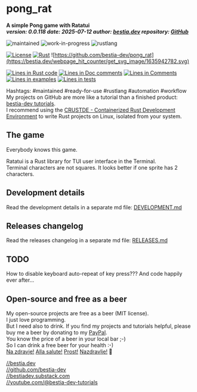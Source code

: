 <!-- markdownlint-disable MD041 -->
[//]: # (auto_md_to_doc_comments segment start A)

# pong_rat

[//]: # (auto_cargo_toml_to_md start)

**A simple Pong game with Ratatui**  
***version: 0.0.118 date: 2025-07-12 author: [bestia.dev](https://bestia.dev) repository: [GitHub](https://github.com/bestia-dev/pong_rat)***

 ![maintained](https://img.shields.io/badge/maintained-green)
 ![work-in-progress](https://img.shields.io/badge/work_in_progress-yellow)
 ![rustlang](https://img.shields.io/badge/rustlang-orange)

[//]: # (auto_cargo_toml_to_md end)

  [![License](https://img.shields.io/badge/license-MIT-blue.svg)](https://github.com/bestia-dev/pong_rat/blob/main/LICENSE)
  [![Rust](https://github.com/bestia-dev/pong_rat/workflows/rust_fmt_auto_build_test/badge.svg)](https://github.com/bestia-dev/pong_rat/)
  ![https://github.com/bestia-dev/pong_rat](https://bestia.dev/webpage_hit_counter/get_svg_image/1635942782.svg)

[//]: # (auto_lines_of_code start)
[![Lines in Rust code](https://img.shields.io/badge/Lines_in_Rust-365-green.svg)](https://github.com/bestia-dev/pong_rat/)
[![Lines in Doc comments](https://img.shields.io/badge/Lines_in_Doc_comments-6-blue.svg)](https://github.com/bestia-dev/pong_rat/)
[![Lines in Comments](https://img.shields.io/badge/Lines_in_comments-24-purple.svg)](https://github.com/bestia-dev/pong_rat/)
[![Lines in examples](https://img.shields.io/badge/Lines_in_examples-0-yellow.svg)](https://github.com/bestia-dev/pong_rat/)
[![Lines in tests](https://img.shields.io/badge/Lines_in_tests-0-orange.svg)](https://github.com/bestia-dev/pong_rat/)

[//]: # (auto_lines_of_code end)

Hashtags: #maintained #ready-for-use #rustlang #automation #workflow  
My projects on GitHub are more like a tutorial than a finished product: [bestia-dev tutorials](https://github.com/bestia-dev/tutorials_rust_wasm).  
I recommend using the [CRUSTDE - Containerized Rust Development Environment](https://github.com/CRUSTDE-ContainerizedRustDevEnv/crustde_cnt_img_pod) to write Rust projects on Linux, isolated from your system.  

## The game

Everybody knows this game.

Ratatui is a Rust library for TUI user interface in the Terminal.  
Terminal characters are not squares. It looks better if one sprite has 2 characters.

## Development details

Read the development details in a separate md file:
[DEVELOPMENT.md](DEVELOPMENT.md)

## Releases changelog

Read the releases changelog in a separate md file:
[RELEASES.md](RELEASES.md)

## TODO

How to disable keyboard auto-repeat of key press???
And code happily ever after...

## Open-source and free as a beer

My open-source projects are free as a beer (MIT license).  
I just love programming.  
But I need also to drink. If you find my projects and tutorials helpful, please buy me a beer by donating to my [PayPal](https://paypal.me/LucianoBestia).  
You know the price of a beer in your local bar ;-)  
So I can drink a free beer for your health :-)  
[Na zdravje!](https://translate.google.com/?hl=en&sl=sl&tl=en&text=Na%20zdravje&op=translate) [Alla salute!](https://dictionary.cambridge.org/dictionary/italian-english/alla-salute) [Prost!](https://dictionary.cambridge.org/dictionary/german-english/prost) [Nazdravlje!](https://matadornetwork.com/nights/how-to-say-cheers-in-50-languages/) 🍻

[//bestia.dev](https://bestia.dev)  
[//github.com/bestia-dev](https://github.com/bestia-dev)  
[//bestiadev.substack.com](https://bestiadev.substack.com)  
[//youtube.com/@bestia-dev-tutorials](https://youtube.com/@bestia-dev-tutorials)  

[//]: # (auto_md_to_doc_comments segment end A)
